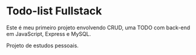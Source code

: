 # Todo-list Fullstack

Este é meu primeiro projeto envolvendo CRUD, uma TODO com back-end em JavaScript, Express e MySQL.

Projeto de estudos pessoais.
